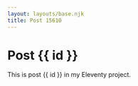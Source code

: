 ```yaml
---
layout: layouts/base.njk
title: Post 15610
---
```


# Post {{ id }}

This is post {{ id }} in my Eleventy project.
